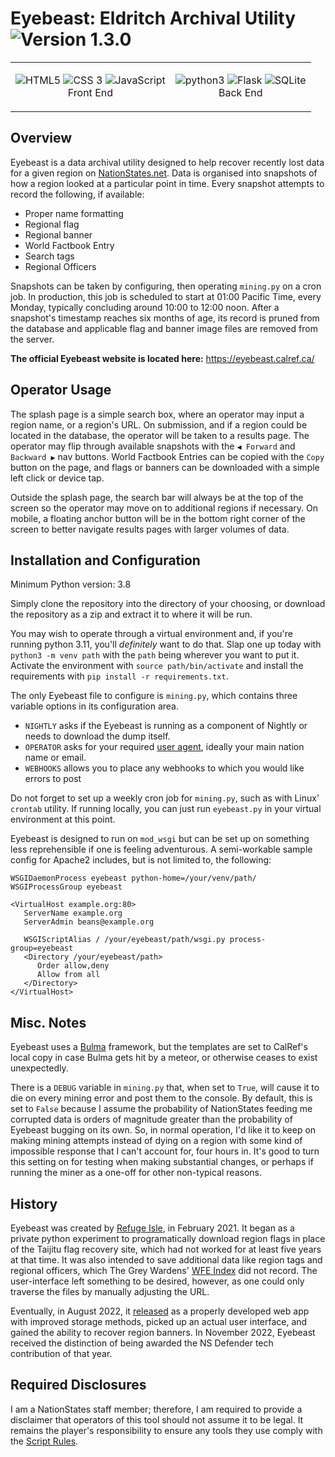 # Eyebeast: Eldritch Archival Utility ![Version 1.3.0](https://img.shields.io/badge/Version-1.3.0-0099ff)

<table align="center"><tr>
<td align="center">

<img src="https://img.shields.io/badge/-HTML5-E34F26?logo=html5&logoColor=white&style=flat" alt="HTML5"> <img src="https://img.shields.io/badge/-Bulma-00D1B2?logo=bulma&logoColor=white&style=flat" alt="CSS 3"> <img src="https://img.shields.io/badge/-JavaScript-F7DF1E?logo=javascript&logoColor=white&style=flat" alt="JavaScript">
<br>Front End

</td><td align="center">

<img src="https://img.shields.io/badge/-Python%203-3776AB?logo=python&logoColor=white&style=flat" alt="python3"> <img src="https://img.shields.io/badge/-Flask-000000?logo=flask&logoColor=white&style=flat" alt="Flask"> <img src="https://img.shields.io/badge/-SQLite%203-003B57?logo=sqlite&logoColor=white&style=flat" alt="SQLite">
<br>Back End

</td>
</tr></table>

## Overview
Eyebeast is a data archival utility designed to help recover recently lost data for a given region on [NationStates.net](https://www.nationstates.net/). Data is organised into snapshots of how a region looked at a particular point in time. Every snapshot attempts to record the following, if available:
- Proper name formatting
- Regional flag
- Regional banner
- World Factbook Entry
- Search tags
- Regional Officers

Snapshots can be taken by configuring, then operating `mining.py` on a cron job. In production, this job is scheduled to start at 01:00 Pacific Time, every Monday, typically concluding around 10:00 to 12:00 noon. After a snapshot's timestamp reaches six months of age, its record is pruned from the database and applicable flag and banner image files are removed from the server.

**The official Eyebeast website is located here:** https://eyebeast.calref.ca/

## Operator Usage
The splash page is a simple search box, where an operator may input a region name, or a region's URL. On submission, and if a region could be located in the database, the operator will be taken to a results page. The operator may flip through available snapshots with the `◀ Forward` and `Backward ▶` nav buttons. World Factbook Entries can be copied with the `Copy` button on the page, and flags or banners can be downloaded with a simple left click or device tap.

Outside the splash page, the search bar will always be at the top of the screen so the operator may move on to additional regions if necessary. On mobile, a floating anchor button will be in the bottom right corner of the screen to better navigate results pages with larger volumes of data.

## Installation and Configuration

Minimum Python version: 3.8

Simply clone the repository into the directory of your choosing, or download the repository as a zip and extract it to where it will be run.

You may wish to operate through a virtual environment and, if you're running python 3.11, you'll *definitely* want to do that. Slap one up today with `python3 -m venv path` with the `path` being wherever you want to put it. Activate the environment with `source path/bin/activate` and install the requirements with `pip install -r requirements.txt`.

The only Eyebeast file to configure is `mining.py`, which contains three variable options in its configuration area.
- `NIGHTLY` asks if the Eyebeast is running as a component of Nightly or needs to download the dump itself.
- `OPERATOR` asks for your required [user agent](https://www.nationstates.net/pages/api.html#terms), ideally your main nation name or email.
- `WEBHOOKS` allows you to place any webhooks to which you would like errors to post

Do not forget to set up a weekly cron job for `mining.py`, such as with Linux' `crontab` utility. If running locally, you can just run `eyebeast.py` in your virtual environment at this point.

Eyebeast is designed to run on `mod_wsgi` but can be set up on something less reprehensible if one is feeling adventurous. A semi-workable sample config for Apache2 includes, but is not limited to, the following:

```
WSGIDaemonProcess eyebeast python-home=/your/venv/path/
WSGIProcessGroup eyebeast

<VirtualHost example.org:80>
   ServerName example.org
   ServerAdmin beans@example.org

   WSGIScriptAlias / /your/eyebeast/path/wsgi.py process-group=eyebeast
   <Directory /your/eyebeast/path>
      Order allow,deny
      Allow from all
   </Directory>
</VirtualHost>
```

## Misc. Notes

Eyebeast uses a [Bulma](https://bulma.io/) framework, but the templates are set to CalRef's local copy in case Bulma gets hit by a meteor, or otherwise ceases to exist unexpectedly.

There is a `DEBUG` variable in `mining.py` that, when set to `True`, will cause it to die on every mining error and post them to the console. By default, this is set to `False` because I assume the probability of NationStates feeding me corrupted data is orders of magnitude greater than the probability of Eyebeast bugging on its own. So, in normal operation, I'd like it to keep on making mining attempts instead of dying on a region with some kind of impossible response that I can't account for, four hours in. It's good to turn this setting on for testing when making substantial changes, or perhaps if running the miner as a one-off for other non-typical reasons.

## History

Eyebeast was created by [Refuge Isle](https://www.nationstates.net/nation=refuge_isle), in February 2021. It began as a private python experiment to programatically download region flags in place of the Taijitu flag recovery site, which had not worked for at least five years at that time. It was also intended to save additional data like region tags and regional officers, which The Grey Wardens' [WFE Index](https://greywardens.xyz/tools/wfe_index/) did not record. The user-interface left something to be desired, however, as one could only traverse the files by manually adjusting the URL.

Eventually, in August 2022, it [released](https://forum.calref.ca/index.php?topic=9.msg3853#msg3853) as a properly developed web app with improved storage methods, picked up an actual user interface, and gained the ability to recover region banners. In November 2022, Eyebeast received the distinction of being awarded the NS Defender tech contribution of that year.

## Required Disclosures

I am a NationStates staff member; therefore, I am required to provide a disclaimer that operators of this tool should not assume it to be legal. It remains the player's responsibility to ensure any tools they use comply with the [Script Rules](https://forum.nationstates.net/viewtopic.php?p=16394966#p16394966).